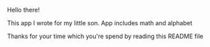 Hello there!

This app I wrote for my little son. App includes math and alphabet

Thanks for your time which you're spend by reading this README file